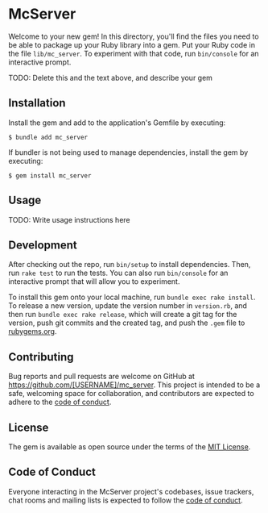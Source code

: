 # McServer

Welcome to your new gem! In this directory, you'll find the files you need to be able to package up your Ruby library into a gem. Put your Ruby code in the file `lib/mc_server`. To experiment with that code, run `bin/console` for an interactive prompt.

TODO: Delete this and the text above, and describe your gem

## Installation

Install the gem and add to the application's Gemfile by executing:

    $ bundle add mc_server

If bundler is not being used to manage dependencies, install the gem by executing:

    $ gem install mc_server

## Usage

TODO: Write usage instructions here

## Development

After checking out the repo, run `bin/setup` to install dependencies. Then, run `rake test` to run the tests. You can also run `bin/console` for an interactive prompt that will allow you to experiment.

To install this gem onto your local machine, run `bundle exec rake install`. To release a new version, update the version number in `version.rb`, and then run `bundle exec rake release`, which will create a git tag for the version, push git commits and the created tag, and push the `.gem` file to [rubygems.org](https://rubygems.org).

## Contributing

Bug reports and pull requests are welcome on GitHub at https://github.com/[USERNAME]/mc_server. This project is intended to be a safe, welcoming space for collaboration, and contributors are expected to adhere to the [code of conduct](https://github.com/[USERNAME]/mc_server/blob/main/CODE_OF_CONDUCT.md).

## License

The gem is available as open source under the terms of the [MIT License](https://opensource.org/licenses/MIT).

## Code of Conduct

Everyone interacting in the McServer project's codebases, issue trackers, chat rooms and mailing lists is expected to follow the [code of conduct](https://github.com/[USERNAME]/mc_server/blob/main/CODE_OF_CONDUCT.md).

